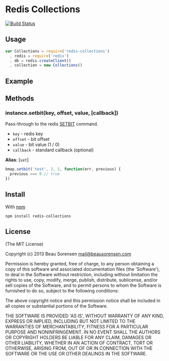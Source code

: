 
Redis Collections
=================

[![Build Status](https://secure.travis-ci.org/sorensen/redis-collections.png)](http://travis-ci.org/sorensen/redis-collections)



Usage
-----

```js
var Collections = require('redis-collections')
  , redis = require('redis')
  , db = redis.createClient()
  , collection = new Collections()
```


Example
-------


Methods
-------

### instance.setbit(key, offset, value, [callback])

Pass-through to the redis [SETBIT](http://redis.io/commands/bitop) command.

* `key` - redis key
* `offset` - bit offset
* `value` - bit value (1 / 0)
* `callback` - standard callback (optional)

**Alias**: [`set`]

```js
bmap.setbit('test', 2, 1, function(err, previous) {
  previous === 0 // true
})
```


Install
-------

With [npm](https://npmjs.org)

```
npm install redis-collections
```


License
-------

(The MIT License)

Copyright (c) 2013 Beau Sorensen <mail@beausorensen.com>

Permission is hereby granted, free of charge, to any person obtaining
a copy of this software and associated documentation files (the
'Software'), to deal in the Software without restriction, including
without limitation the rights to use, copy, modify, merge, publish,
distribute, sublicense, and/or sell copies of the Software, and to
permit persons to whom the Software is furnished to do so, subject to
the following conditions:

The above copyright notice and this permission notice shall be
included in all copies or substantial portions of the Software.

THE SOFTWARE IS PROVIDED 'AS IS', WITHOUT WARRANTY OF ANY KIND,
EXPRESS OR IMPLIED, INCLUDING BUT NOT LIMITED TO THE WARRANTIES OF
MERCHANTABILITY, FITNESS FOR A PARTICULAR PURPOSE AND NONINFRINGEMENT.
IN NO EVENT SHALL THE AUTHORS OR COPYRIGHT HOLDERS BE LIABLE FOR ANY
CLAIM, DAMAGES OR OTHER LIABILITY, WHETHER IN AN ACTION OF CONTRACT,
TORT OR OTHERWISE, ARISING FROM, OUT OF OR IN CONNECTION WITH THE
SOFTWARE OR THE USE OR OTHER DEALINGS IN THE SOFTWARE.